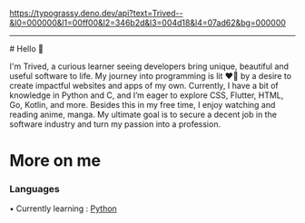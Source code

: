 https://typograssy.deno.dev/api?text=Trived--&l0=000000&l1=00ff00&l2=346b2d&l3=004d18&l4=07ad62&bg=000000
<hr>
# Hello 👋

I'm Trived, a curious learner seeing developers bring unique, beautiful and useful software to life. My journey into programming is lit ❤️‍🔥 by a desire to create impactful websites and apps of my own. Currently, I have a bit of knowledge in Python and C, and I’m eager to explore CSS, Flutter, HTML, Go, Kotlin, and more. Besides this in my free time, I enjoy watching and reading anime, manga. My ultimate goal is to secure a decent job in the software industry and turn my passion into a profession.

# More on me

### Languages
• Currently learning : [Python](https://www.python.org/)

